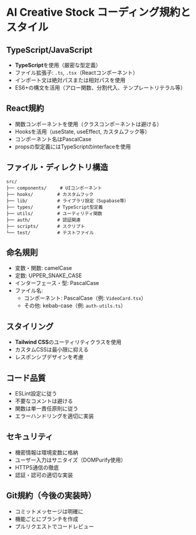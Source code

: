 # AI Creative Stock コーディング規約とスタイル

## TypeScript/JavaScript
- **TypeScript**を使用（厳密な型定義）
- ファイル拡張子: `.ts`, `.tsx`（Reactコンポーネント）
- インポート文は絶対パスまたは相対パスを使用
- ES6+の構文を活用（アロー関数、分割代入、テンプレートリテラル等）

## React規約
- 関数コンポーネントを使用（クラスコンポーネントは避ける）
- Hooksを活用（useState, useEffect, カスタムフック等）
- コンポーネント名はPascalCase
- propsの型定義にはTypeScriptのinterfaceを使用

## ファイル・ディレクトリ構造
```
src/
├── components/     # UIコンポーネント
├── hooks/         # カスタムフック
├── lib/           # ライブラリ設定（Supabase等）
├── types/         # TypeScript型定義
├── utils/         # ユーティリティ関数
├── auth/          # 認証関連
├── scripts/       # スクリプト
└── test/          # テストファイル
```

## 命名規則
- 変数・関数: camelCase
- 定数: UPPER_SNAKE_CASE
- インターフェース・型: PascalCase
- ファイル名: 
  - コンポーネント: PascalCase（例: `VideoCard.tsx`）
  - その他: kebab-case（例: `auth-utils.ts`）

## スタイリング
- **Tailwind CSS**のユーティリティクラスを使用
- カスタムCSSは最小限に抑える
- レスポンシブデザインを考慮

## コード品質
- ESLint設定に従う
- 不要なコメントは避ける
- 関数は単一責任原則に従う
- エラーハンドリングを適切に実装

## セキュリティ
- 機密情報は環境変数に格納
- ユーザー入力はサニタイズ（DOMPurify使用）
- HTTPS通信の徹底
- 認証・認可の適切な実装

## Git規約（今後の実装時）
- コミットメッセージは明確に
- 機能ごとにブランチを作成
- プルリクエストでコードレビュー